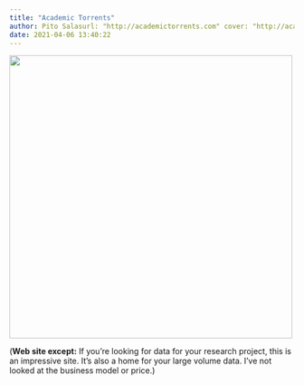 ```yaml
---
title: "Academic Torrents"
author: Pito Salasurl: "http://academictorrents.com" cover: "http://academictorrents.com/res/img/logo--1200x630.jpg" 
date: 2021-04-06 13:40:22
---
```

<img src=http://academictorrents.com/res/img/logo--1200x630.jpg width="500">



(**Web site except:** If you’re looking for data for your research project, this is an impressive site. It’s also a home for your large volume data. I’ve not looked at the business model or price.) 
